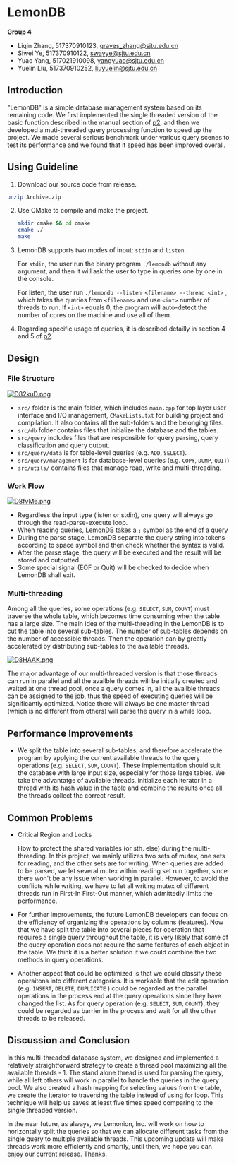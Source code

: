 # LemonDB

**Group 4**

* Liqin Zhang, 517370910123, graves_zhang@sjtu.edu.cn
* Siwei Ye, 517370910122, swayye@sjtu.edu.cn
* Yuao Yang, 517021910098, yangyuao@sjtu.edu.cn
* Yuelin Liu, 517370910252, liuyuelin@sjtu.edu.cn

## Introduction

"LemonDB" is a simple database management system based on its remaining code. We first implemented the single threaded version of the basic function described in the manual section of [p2](https://umjicanvas.com/courses/1826/files/folder/projects), and then we developed a muti-threaded query processing function to speed up the project. We made several serious benchmark under various query scenes to test its performance and we found that it speed has been improved overall. 

## Using Guideline

1. Download our source code from release.
```bash
unzip Archive.zip
```

2. Use CMake to compile and make the project.

   ```bash
   mkdir cmake && cd cmake
   cmake ./
   make
   ```

3. LemonDB supports two modes of input: `stdin` and `listen`.

   For `stdin`,  the user run the binary program `./lemondb` without any argument, and then It will ask the user to type in queries one by one in the console.

   For listen, the user run  `./lemondb --listen <filename> --thread <int>` , which takes the queries from `<filename>` and use  `<int>` number of threads to run. If `<int>` equals 0, the program will auto-detect the number of cores on the machine and use all of them.

4. Regarding specific usage of queries, it is described detailly in section 4 and 5 of [p2](https://umjicanvas.com/courses/1826/files/folder/projects).

## Design

### File Structure

[![D82kuD.png](https://s3.ax1x.com/2020/11/22/D82kuD.png)](https://imgchr.com/i/D82kuD)

-  `src/` folder is the main folder, which includes `main.cpp` for top layer user interface and I/O management, `CMakeLists.txt` for building project and compilation. It also contains all the sub-folders and the belonging files.
-  `src/db` folder contains files that initialize the database and the tables.
-  `src/query` includes files that are responsible for query parsing, query classification and query output. 
-  `src/query/data` is for table-level queries (e.g. `ADD`, `SELECT`).
-  `src/query/management` is for database-level queries (e.g. `COPY`, `DUMP`, `QUIT`)
-  `src/utils/` contains files that manage read, write and multi-threading.

### Work Flow

[![D8fvM6.png](https://s3.ax1x.com/2020/11/22/D8fvM6.png)](https://imgchr.com/i/D8fvM6)

* Regardless the input type (listen or stdin), one query will always go through the read-parse-execute loop.
* When reading queries, LemonDB takes a `;` symbol as the end of a query
* During the parse stage, LemonDB separate the query string into tokens according to space symbol and then check whether the syntax is valid.
* After the parse stage, the query will be executed and the result will be stored and outputted.
* Some special signal (EOF or Quit) will be checked to decide when LemonDB shall exit.

### Multi-threading

Among all the queries, some operations (e.g. `SELECT`, `SUM`, `COUNT`) must traverse the whole table, which becomes time consuming when the table has a large size. The main idea of the multi-threading in the LemonDB is to cut the table into several sub-tables. The number of sub-tables depends on the number of accessible threads. Then the operation can by greatly accelerated by distributing sub-tables to the available threads.  

[![D8HAAK.png](https://s3.ax1x.com/2020/11/22/D8HAAK.png)](https://imgchr.com/i/D8HAAK)

The major advantage of our multi-threaded version is that those threads can run in parallel and all the availble threads will be initially created and waited at one thread pool, once a query comes in, all the availble threads can be assigned to the job, thus the speed of executing queries will be significantly optimized. Notice there will always be one master thread (which is no different from others) will parse the query in a while loop.

## Performance Improvements

* We split the table into several sub-tables, and therefore accelerate the program by applying the current available threads to the query operations (e.g. `SELECT`, `SUM`, `COUNT`). These implementation should suit the database with large input size, especially for those large tables. We take the advantatge of available threads, initialize each iterator in a thread with its hash value in the table and combine the results once all the threads collect the correct result.

## Common Problems

* Critical Region and Locks

  How to protect the shared variables (or sth. else) during the multi-threading. In this project, we mainly utilizes two sets of mutex, one sets for reading, and the other sets are for writing. When queries are added to be parsed, we let several mutex within reading set run together, since there won't be any issue when working in parallel. However, to avoid the conflicts while writing, we have to let all writing mutex of different threads run in First-In First-Out manner, which admittedly limits the performance.
  
* For further improvements, the future LemonDB developers can focus on the efficiency of organizing the operations by columns (features). Now that we have split the table into several pieces for operation that requires a single query throughout the table, it is very likely that some of the query operation does not require the same features of each object in the table. We think it is a better solution if we could combine the two methods in query operations.

* Another aspect that could be optimized is that we could classify these operaitons into different categories. It is workable that the edit operation (e.g. `INSERT`, `DELETE`, `DUPLICATE` ) could be regarded as the parallel operations in the process end at the query operations since they have changed the list. As for query operation (e.g. `SELECT`, `SUM`, `COUNT`), they could be regarded as barrier in the process and wait for all the other threads to be released.

## Discussion and Conclusion

In this multi-threaded database system, we designed and implemented a relatively straightforward strategy to create a thread pool maximizing all the available threads - 1. The stand alone thread is used for parsing the query, while all left others will work in parallel to handle the queries in the query pool. We also created a hash mapping for selecting values from the table, we create the iterator to traversing the table instead of using for loop. This technique will help us saves at least five times speed comparing to the single threaded version.

In the near future, as always, we Lemonion, Inc. will work on how to horizontally split the queries so that we can allocate different tasks from the single query to multiple available threads. This upcoming update will make threads work more efficiently and smartly, until then, we hope you can enjoy our current release. Thanks.

